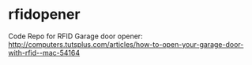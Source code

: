 rfidopener
==========

Code Repo for RFID Garage door opener: http://computers.tutsplus.com/articles/how-to-open-your-garage-door-with-rfid--mac-54164

